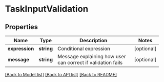 # TaskInputValidation

## Properties
Name | Type | Description | Notes
------------ | ------------- | ------------- | -------------
**expression** | **string** | Conditional expression | [optional] 
**message** | **string** | Message explaining how user can correct if validation fails | [optional] 

[[Back to Model list]](../README.md#documentation-for-models) [[Back to API list]](../README.md#documentation-for-api-endpoints) [[Back to README]](../README.md)


